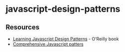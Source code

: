 # javascript-design-patterns

## Resources

- [Learning Javascript Design Patterns](https://addyosmani.com/resources/essentialjsdesignpatterns/book/) - O'Reilly book
- [Comprehensive Javascript patters](https://www.toptal.com/javascript/comprehensive-guide-javascript-design-patterns)

